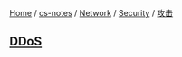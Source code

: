 [Home](https://mengxianbin.github.io) /
[cs-notes](https://mengxianbin.github.io/cs-notes/site) /
[Network](https://mengxianbin.github.io/cs-notes/site/Network) /
[Security](https://mengxianbin.github.io/cs-notes/site/Network/Security) /
[攻击](https://mengxianbin.github.io/cs-notes/site/Network/Security/%E6%94%BB%E5%87%BB)

## [DDoS](https://mengxianbin.github.io/cs-notes/site/Network/Security/%E6%94%BB%E5%87%BB/DDoS)
